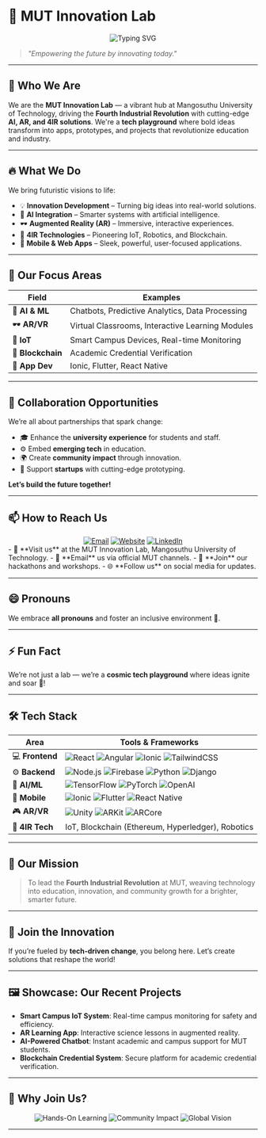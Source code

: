 # 🚀 MUT Innovation Lab
<div align="center">
  <img src="https://readme-typing-svg.herokuapp.com?font=Fira+Code&size=28&duration=3000&pause=1000&color=00D9FF&center=true&vCenter=true&width=600&lines=AI+Revolution;AR+Experiences;4IR+Innovations;Tech+Playground;Future+Shapers" alt="Typing SVG" />
</div>

> *"Empowering the future by innovating today."*



---

## 👋 Who We Are
We are the **MUT Innovation Lab** — a vibrant hub at Mangosuthu University of Technology, driving the **Fourth Industrial Revolution** with cutting-edge **AI, AR, and 4IR solutions**. We're a **tech playground** where bold ideas transform into apps, prototypes, and projects that revolutionize education and industry.

---

## 🔥 What We Do
We bring futuristic visions to life:
- 💡 **Innovation Development** – Turning big ideas into real-world solutions.
- 🤖 **AI Integration** – Smarter systems with artificial intelligence.
- 🕶️ **Augmented Reality (AR)** – Immersive, interactive experiences.
- 📡 **4IR Technologies** – Pioneering IoT, Robotics, and Blockchain.
- 📱 **Mobile & Web Apps** – Sleek, powerful, user-focused applications.

---

## 🌱 Our Focus Areas
| Field                | Examples                                      |
|----------------------|-----------------------------------------------|
| 🧠 **AI & ML**       | Chatbots, Predictive Analytics, Data Processing |
| 🕶️ **AR/VR**        | Virtual Classrooms, Interactive Learning Modules |
| 📡 **IoT**           | Smart Campus Devices, Real-time Monitoring    |
| 🔗 **Blockchain**    | Academic Credential Verification             |
| 📱 **App Dev**       | Ionic, Flutter, React Native                  |

---

## 💞️ Collaboration Opportunities
We’re all about partnerships that spark change:
- 🎓 Enhance the **university experience** for students and staff.
- ⚙️ Embed **emerging tech** in education.
- 🌍 Create **community impact** through innovation.
- 🚀 Support **startups** with cutting-edge prototyping.

**Let’s build the future together!**

---

## 📫 How to Reach Us
<div align="center">
  <a href="mailto:mutinnovationlab@gmail.com"><img src="https://img.shields.io/badge/Email-D14836?style=for-the-badge&logo=gmail&logoColor=white" alt="Email"></a>
  <a href="[[https://www.mut.ac.za](https://mutinnovationlab.web.app/)](https://mutinnovationlab.web.app/)"><img src="https://img.shields.io/badge/Website-FF5722?style=for-the-badge&logo=google-chrome&logoColor=white" alt="Website"></a>
  <a href="https://www.linkedin.com/school/mangosuthu-university-of-technology/"><img src="https://img.shields.io/badge/LinkedIn-0077B5?style=for-the-badge&logo=linkedin&logoColor=white" alt="LinkedIn"></a>
</div>
- 📍 **Visit us** at the MUT Innovation Lab, Mangosuthu University of Technology.
- 📧 **Email** us via official MUT channels.
- 🤝 **Join** our hackathons and workshops.
- 🌐 **Follow us** on social media for updates.

---

## 😄 Pronouns
We embrace **all pronouns** and foster an inclusive environment 🌈.

---

## ⚡ Fun Fact
We’re not just a lab — we’re a **cosmic tech playground** where ideas ignite and soar 🚀!

---

## 🛠 Tech Stack
| Area                | Tools & Frameworks                     |
|---------------------|----------------------------------------|
| 💻 **Frontend**     | ![React](https://img.shields.io/badge/React-61DAFB?style=flat-square&logo=react&logoColor=black) ![Angular](https://img.shields.io/badge/Angular-DD0031?style=flat-square&logo=angular&logoColor=white) ![Ionic](https://img.shields.io/badge/Ionic-3880FF?style=flat-square&logo=ionic&logoColor=white) ![TailwindCSS](https://img.shields.io/badge/TailwindCSS-38B2AC?style=flat-square&logo=tailwind-css&logoColor=white) |
| ⚙️ **Backend**      | ![Node.js](https://img.shields.io/badge/Node.js-43853D?style=flat-square&logo=node.js&logoColor=white) ![Firebase](https://img.shields.io/badge/Firebase-039BE5?style=flat-square&logo=firebase&logoColor=white) ![Python](https://img.shields.io/badge/Python-3776AB?style=flat-square&logo=python&logoColor=white) ![Django](https://img.shields.io/badge/Django-092E20?style=flat-square&logo=django&logoColor=white) |
| 🧠 **AI/ML**        | ![TensorFlow](https://img.shields.io/badge/TensorFlow-FF6F00?style=flat-square&logo=tensorflow&logoColor=white) ![PyTorch](https://img.shields.io/badge/PyTorch-EE4C2C?style=flat-square&logo=pytorch&logoColor=white) ![OpenAI](https://img.shields.io/badge/OpenAI-412991?style=flat-square&logo=openai&logoColor=white) |
| 📱 **Mobile**       | ![Ionic](https://img.shields.io/badge/Ionic-3880FF?style=flat-square&logo=ionic&logoColor=white) ![Flutter](https://img.shields.io/badge/Flutter-02569B?style=flat-square&logo=flutter&logoColor=white) ![React Native](https://img.shields.io/badge/React_Native-20232A?style=flat-square&logo=react&logoColor=61DAFB) |
| 🎮 **AR/VR**        | ![Unity](https://img.shields.io/badge/Unity-000000?style=flat-square&logo=unity&logoColor=white) ![ARKit](https://img.shields.io/badge/ARKit-000000?style=flat-square&logo=apple&logoColor=white) ![ARCore](https://img.shields.io/badge/ARCore-4285F4?style=flat-square&logo=google&logoColor=white) |
| 🔗 **4IR Tech**     | IoT, Blockchain (Ethereum, Hyperledger), Robotics |

---

## 🎯 Our Mission
> To lead the **Fourth Industrial Revolution** at MUT, weaving technology into education, innovation, and community growth for a brighter, smarter future.

---

## 🌌 Join the Innovation
If you’re fueled by **tech-driven change**, you belong here. Let’s create solutions that reshape the world!

---

## 🖼️ Showcase: Our Recent Projects
- **Smart Campus IoT System**: Real-time campus monitoring for safety and efficiency.
- **AR Learning App**: Interactive science lessons in augmented reality.
- **AI-Powered Chatbot**: Instant academic and campus support for MUT students.
- **Blockchain Credential System**: Secure platform for academic credential verification.

---

## 🌟 Why Join Us?
<div align="center">
  <img src="https://img.shields.io/badge/Hands--On%20Learning-00D9FF?style=for-the-badge&logo=code" alt="Hands-On Learning">
  <img src="https://img.shields.io/badge/Community%20Impact-FF00FF?style=for-the-badge&logo=heart" alt="Community Impact">
  <img src="https://img.shields.io/badge/Global%20Vision-00FF88?style=for-the-badge&logo=rocket" alt="Global Vision">
</div>

---
